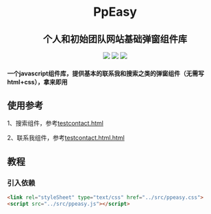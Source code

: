
<div align="center">
    <h1 >PpEasy</h1> 
</div>

<div align="center">
    <h2>个人和初始团队网站基础弹窗组件库</h2> 
</div>

<div align="center">
    <img src='https://gitee.com/huoyo/ppeasy/badge/star.svg'>
    <img src='https://shields.io/badge/version-1.0.0-green.svg'>
    <img src='https://shields.io/badge/author-Chang Zhang-dbab09.svg'>
</div>


<h4>一个javascript组件库，提供基本的联系我和搜索之类的弹窗组件（无需写html+css），拿来即用</h4>


## 使用参考

1、搜索组件，参考[testcontact.html](demo/testcontact.html)

2、联系我组件，参考[testcontact.html.html](demo/testcontact.html)

## 教程

### 引入依赖

```html
<link rel="styleSheet" type="text/css" href="../src/ppeasy.css">
<script src="../src/ppeasy.js"></script>
```
